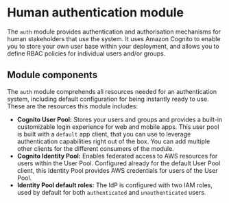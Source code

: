 # Human authentication module

The `auth` module provides authentication and authorisation mechanisms for human stakeholders that use the system. It uses Amazon Cognito to enable you to store your own user base within your deployment, and allows you to define RBAC policies for individual users and/or groups. 

## Module components

The `auth` module comprehends all resources needed for an authentication system, including default configuration for being instantly ready to use. These are the resources this module includes:

* **Cognito User Pool:** Stores your users and groups and provides a built-in customizable login experience for web and mobile apps. This user pool is built with a `default` app client, that you can use to leverage authentication capabilities right out of the box. You can add multiple other clients for the different consumers of the module.
* **Cognito Identity Pool:** Enables federated access to AWS resources for users within the User Pool. Configured already for the default User Pool client, this Identity Pool provides AWS credentials for users of the User Pool.
* **Identity Pool default roles:** The IdP is configured with two IAM roles, used by default for both `authenticated` and `unauthenticated` users. 
